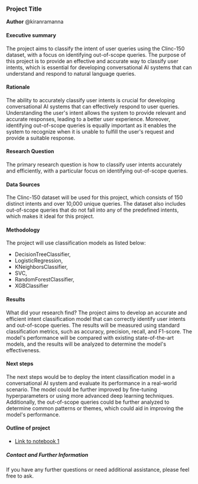### Project Title

**Author**
@kiranramanna

#### Executive summary
The project aims to classify the intent of user queries using the Clinc-150 dataset, with a focus on identifying out-of-scope queries. The purpose of this project is to provide an effective and accurate way to classify user intents, which is essential for developing conversational AI systems that can understand and respond to natural language queries.

#### Rationale
The ability to accurately classify user intents is crucial for developing conversational AI systems that can effectively respond to user queries. Understanding the user's intent allows the system to provide relevant and accurate responses, leading to a better user experience. Moreover, identifying out-of-scope queries is equally important as it enables the system to recognize when it is unable to fulfill the user's request and provide a suitable response.


#### Research Question
The primary research question is how to classify user intents accurately and efficiently, with a particular focus on identifying out-of-scope queries.


#### Data Sources
The Clinc-150 dataset will be used for this project, which consists of 150 distinct intents and over 10,000 unique queries. The dataset also includes out-of-scope queries that do not fall into any of the predefined intents, which makes it ideal for this project.

#### Methodology
The project will use classification models as listed below:
- DecisionTreeClassifier,
- LogisticRegression,
- KNeighborsClassifier,
- SVC,
- RandomForestClassifier,
- XGBClassifier


#### Results
What did your research find?
The project aims to develop an accurate and efficient intent classification model that can correctly identify user intents and out-of-scope queries. The results will be measured using standard classification metrics, such as accuracy, precision, recall, and F1-score. The model's performance will be compared with existing state-of-the-art models, and the results will be analyzed to determine the model's effectiveness.

#### Next steps
The next steps would be to deploy the intent classification model in a conversational AI system and evaluate its performance in a real-world scenario. The model could be further improved by fine-tuning hyperparameters or using more advanced deep learning techniques. Additionally, the out-of-scope queries could be further analyzed to determine common patterns or themes, which could aid in improving the model's performance.

#### Outline of project

- [Link to notebook 1](capstone1.ipynb)

##### Contact and Further Information
If you have any further questions or need additional assistance, please feel free to ask.